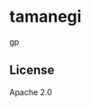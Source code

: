 <!--
 Copyright 2022 negineri.
 SPDX-License-Identifier: Apache-2.0
-->

# tamanegi

gp

## License

Apache 2.0
